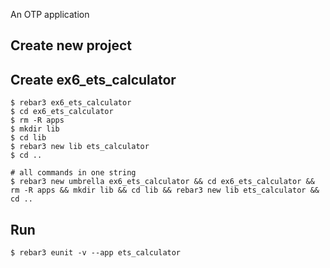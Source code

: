 An OTP application

Create new project
----	
Create ex6_ets_calculator
----	
	$ rebar3 ex6_ets_calculator
	$ cd ex6_ets_calculator
	$ rm -R apps
	$ mkdir lib
	$ cd lib
	$ rebar3 new lib ets_calculator
	$ cd ..
	
	# all commands in one string
	$ rebar3 new umbrella ex6_ets_calculator && cd ex6_ets_calculator && rm -R apps && mkdir lib && cd lib && rebar3 new lib ets_calculator && cd ..

Run
-----
	$ rebar3 eunit -v --app ets_calculator
	
	